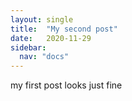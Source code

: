 ```yaml
---
layout: single
title:  "My second post"
date:   2020-11-29
sidebar:
  nav: "docs"
---
```


my first post looks just fine

